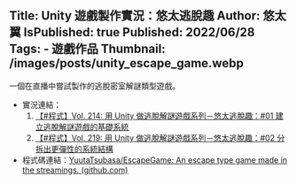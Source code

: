 Title: Unity 遊戲製作實況：悠太逃脫趣
Author: 悠太翼
IsPublished: true
Published: 2022/06/28
Tags:
    - 遊戲作品
Thumbnail: /images/posts/unity_escape_game.webp
---
一個在直播中嘗試製作的逃脫密室解謎類型遊戲。

- 實況連結：
    1. [【#程式】Vol. 214: 用 Unity 做逃脫解謎遊戲系列－悠太逃脫趣：#01 建立逃脫解謎遊戲的基礎系統](https://www.youtube.com/live/uc0hMVDrK-w?feature=share)
    1. [【#程式】Vol. 219: 用 Unity 做逃脫解謎遊戲系列－悠太逃脫趣：#02 分拆出更彈性的系統結構](https://www.youtube.com/live/oVe9Xo4N4LE?feature=share)
- 程式碼連結：[YuutaTsubasa/EscapeGame: An escape type game made in the streamings. (github.com)](https://github.com/YuutaTsubasa/EscapeGame)
